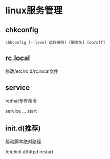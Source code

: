 # linux服务管理

## chkconfig

```shell
chkconfig [--level 运行级别] [服务名] [on/off]
```

## rc.local

修改/etc/rc.d/rc.local文件

## service

redhat专有命令

service ... start

## init.d(推荐)

启动脚本绝对路径

/etc/init.d/httpd restart